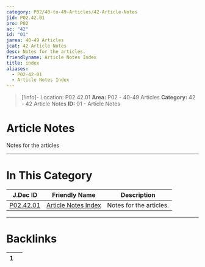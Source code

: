 ```yaml
---
category: P02/40-to-49-Articles/42-Article-Notes
jid: P02.42.01
pro: P02
ac: "42"
id: "01"
jarea: 40-49 Articles
jcat: 42 Article Notes
desc: Notes for the articles.
friendlyname: Article Notes Index
title: index
aliases:
  - P02-42-01
  - Article Notes Index
---
```

>[!info]- Location: P02.42.01
>**Area:** P02 - 40-49 Articles
>**Category:** 42 - 42 Article Notes
>**ID:** 01 - Article Notes

# Article Notes

Notes for the articles
 


---
# In This Category

| J.Dec ID                                                                                  | Friendly Name                                                                                       | Description             |
| ----------------------------------------------------------------------------------------- | --------------------------------------------------------------------------------------------------- | ----------------------- |
| [P02.42.01](index.md) | [Article Notes Index](index.md) | Notes for the articles. |


---
# Backlinks
<div><table class="dataview table-view-table"><thead class="table-view-thead"><tr class="table-view-tr-header"><th class="table-view-th"><span></span><span class="dataview small-text">1</span></th><th class="table-view-th"><span></span></th></tr></thead><tbody class="table-view-tbody"></tbody></table></div>
